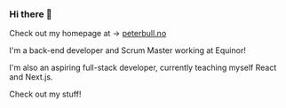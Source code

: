 ### Hi there 👋

Check out my homepage at -> [peterbull.no](peterbull.no)

I'm a back-end developer and Scrum Master working at Equinor! 

I'm also an aspiring full-stack developer, currently teaching myself React and Next.js. 

Check out my stuff! 

<!--
**pbullhove/pbullhove** is a ✨ _special_ ✨ repository because its `README.md` (this file) appears on your GitHub profile.

Here are some ideas to get you started:

- 🔭 I’m currently working on ...
- 🌱 I’m currently learning ...
- 👯 I’m looking to collaborate on ...
- 🤔 I’m looking for help with ...
- 💬 Ask me about ...
- 📫 How to reach me: ...
- 😄 Pronouns: ...
- ⚡ Fun fact: ...
-->

